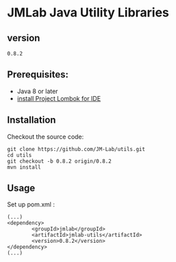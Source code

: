 JMLab Java Utility Libraries
============================
## version
	0.8.2

## Prerequisites:
* Java 8 or later
* [install Project Lombok for IDE](https://projectlombok.org/download.html)

## Installation

Checkout the source code:

    git clone https://github.com/JM-Lab/utils.git
    cd utils
    git checkout -b 0.8.2 origin/0.8.2 
    mvn install

## Usage
Set up pom.xml :

    (...)
    <dependency>
			<groupId>jmlab</groupId>
			<artifactId>jmlab-utils</artifactId>
			<version>0.8.2</version>
	</dependency>
    (...)
